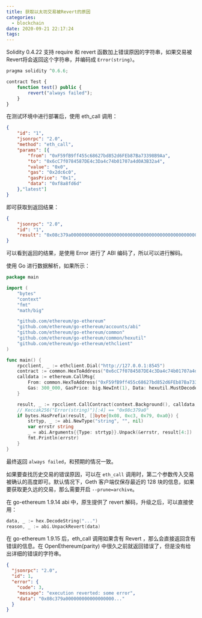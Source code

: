 ```yaml
---
title: 获取以太坊交易被Revert的原因
categories:
  - blockchain
date: 2020-09-21 22:17:24
tags:
---
```


Solidity 0.4.22 支持 require 和 revert 函数加上错误原因的字符串，如果交易被Revert将会返回这个字符串，并编码成 `Error(string)`。

```js
pragma solidity ^0.6.6;

contract Test {
    function test() public {
        revert("always failed");
    }
}
```

在测试环境中进行部署后，使用 eth_call 调用：

```json
{
	"id": "1",
	"jsonrpc": "2.0",
	"method": "eth_call",
	"params": [{
		"from": "0xF59fB9ff455c68627bd852d6FEb87Ba73398B9Aa",
		"to": "0x6cC7f0784587DE4c3Da4c74b01707a4d0A3B32a4",
		"value": "0x0",
		"gas": "0x2dc6c0",
		"gasPrice": "0x1",
		"data": "0xf8a8fd6d"
	},"latest"]
}
```

即可获取到返回结果：

```json
{
    "jsonrpc": "2.0",
    "id": "1",
    "result": "0x08c379a00000000000000000000000000000000000000000000000000000000000000020000000000000000000000000000000000000000000000000000000000000000d616c77617973206661696c656400000000000000000000000000000000000000"
}
```

可以看到返回的结果，是使用 Error 进行了 ABI 编码了，所以可以进行解码。


使用 Go 进行数据解析，如果所示：

```go
package main

import (
	"bytes"
	"context"
	"fmt"
	"math/big"

	"github.com/ethereum/go-ethereum"
	"github.com/ethereum/go-ethereum/accounts/abi"
	"github.com/ethereum/go-ethereum/common"
	"github.com/ethereum/go-ethereum/common/hexutil"
	"github.com/ethereum/go-ethereum/ethclient"
)

func main() {
	rpcclient, _ := ethclient.Dial("http://127.0.0.1:8545")
	contract := common.HexToAddress("0x6cC7f0784587DE4c3Da4c74b01707a4d0A3B32a4")
	calldata := ethereum.CallMsg{
		From: common.HexToAddress("0xF59fB9ff455c68627bd852d6FEb87Ba73398B9Aa"), To: &contract,
		Gas: 300_000, GasPrice: big.NewInt(1), Data: hexutil.MustDecode("0xf8a8fd6d"),
	}

	result, _ := rpcclient.CallContract(context.Background(), calldata, nil)
	// Keccak256("Error(string)")[:4] == "0x08c379a0"
	if bytes.HasPrefix(result, []byte{0x08, 0xc3, 0x79, 0xa0}) {
		strtyp, _ := abi.NewType("string", "", nil)
		var errstr string
		_ = abi.Arguments{{Type: strtyp}}.Unpack(&errstr, result[4:])
		fmt.Println(errstr)
	}
}
```

最终返回 `always failed`，和预期的情况一致。

如果要查找历史交易的错误原因，可以在 `eth_call` 调用时，第二个参数传入交易被确认的高度即可。默认情况下，Geth 客户端仅保存最近的 128 块的信息，如果要获取更久远的交易，那么需要开启 `--prune=archive`。

在 go-ethereum 1.9.14 abi 中，原生提供了 revert 解码，升级之后，可以直接使用：

```go
data, _ := hex.DecodeString("...")
reason, _ := abi.UnpackRevert(data)
```

在 go-ethereum 1.9.15 后，eth_call 调用如果含有 Revert ，那么会直接返回含有错误的信息。在 OpenEthereum(parity) 中很久之前就返回错误了，但是没有给出详细的错误的字符串。

```json
{
  "jsonrpc": "2.0",
  "id": 1,
  "error": {
    "code": 3,
    "message": "execution reverted: some error",
    "data": "0x08c379a000000000000000000..."
  }
}
```